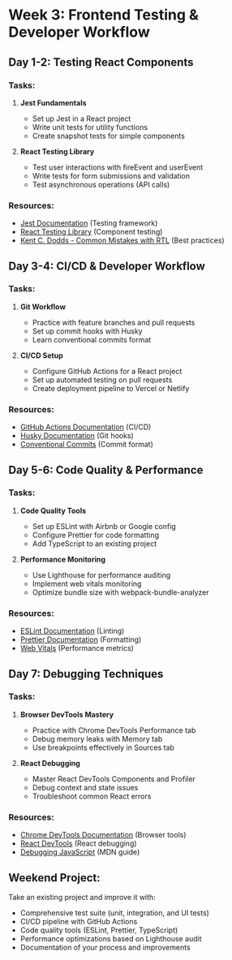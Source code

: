 # Week 3: Frontend Testing & Developer Workflow

## Day 1-2: Testing React Components
### Tasks:
1. **Jest Fundamentals**
   - Set up Jest in a React project
   - Write unit tests for utility functions
   - Create snapshot tests for simple components

2. **React Testing Library**
   - Test user interactions with fireEvent and userEvent
   - Write tests for form submissions and validation
   - Test asynchronous operations (API calls)

### Resources:
- [Jest Documentation](https://jestjs.io/docs/getting-started) (Testing framework)
- [React Testing Library](https://testing-library.com/docs/react-testing-library/intro/) (Component testing)
- [Kent C. Dodds - Common Mistakes with RTL](https://kentcdodds.com/blog/common-mistakes-with-react-testing-library) (Best practices)

## Day 3-4: CI/CD & Developer Workflow
### Tasks:
1. **Git Workflow**
   - Practice with feature branches and pull requests
   - Set up commit hooks with Husky
   - Learn conventional commits format

2. **CI/CD Setup**
   - Configure GitHub Actions for a React project
   - Set up automated testing on pull requests
   - Create deployment pipeline to Vercel or Netlify

### Resources:
- [GitHub Actions Documentation](https://docs.github.com/en/actions) (CI/CD)
- [Husky Documentation](https://typicode.github.io/husky/) (Git hooks)
- [Conventional Commits](https://www.conventionalcommits.org/en/v1.0.0/) (Commit format)

## Day 5-6: Code Quality & Performance
### Tasks:
1. **Code Quality Tools**
   - Set up ESLint with Airbnb or Google config
   - Configure Prettier for code formatting
   - Add TypeScript to an existing project

2. **Performance Monitoring**
   - Use Lighthouse for performance auditing
   - Implement web vitals monitoring
   - Optimize bundle size with webpack-bundle-analyzer

### Resources:
- [ESLint Documentation](https://eslint.org/docs/user-guide/getting-started) (Linting)
- [Prettier Documentation](https://prettier.io/docs/en/index.html) (Formatting)
- [Web Vitals](https://web.dev/vitals/) (Performance metrics)

## Day 7: Debugging Techniques
### Tasks:
1. **Browser DevTools Mastery**
   - Practice with Chrome DevTools Performance tab
   - Debug memory leaks with Memory tab
   - Use breakpoints effectively in Sources tab

2. **React Debugging**
   - Master React DevTools Components and Profiler
   - Debug context and state issues
   - Troubleshoot common React errors

### Resources:
- [Chrome DevTools Documentation](https://developer.chrome.com/docs/devtools/) (Browser tools)
- [React DevTools](https://reactjs.org/blog/2019/08/15/new-react-devtools.html) (React debugging)
- [Debugging JavaScript](https://developer.mozilla.org/en-US/docs/Web/JavaScript/Debugging) (MDN guide)

## Weekend Project:
Take an existing project and improve it with:
- Comprehensive test suite (unit, integration, and UI tests)
- CI/CD pipeline with GitHub Actions
- Code quality tools (ESLint, Prettier, TypeScript)
- Performance optimizations based on Lighthouse audit
- Documentation of your process and improvements
